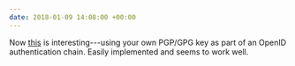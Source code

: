 ```yaml
---
date: 2018-01-09 14:08:00 +00:00
---
```


Now [this](https://indieauth.com/pgp) is interesting---using your own PGP/GPG key as part of an OpenID authentication chain. Easily implemented and seems to work well.
